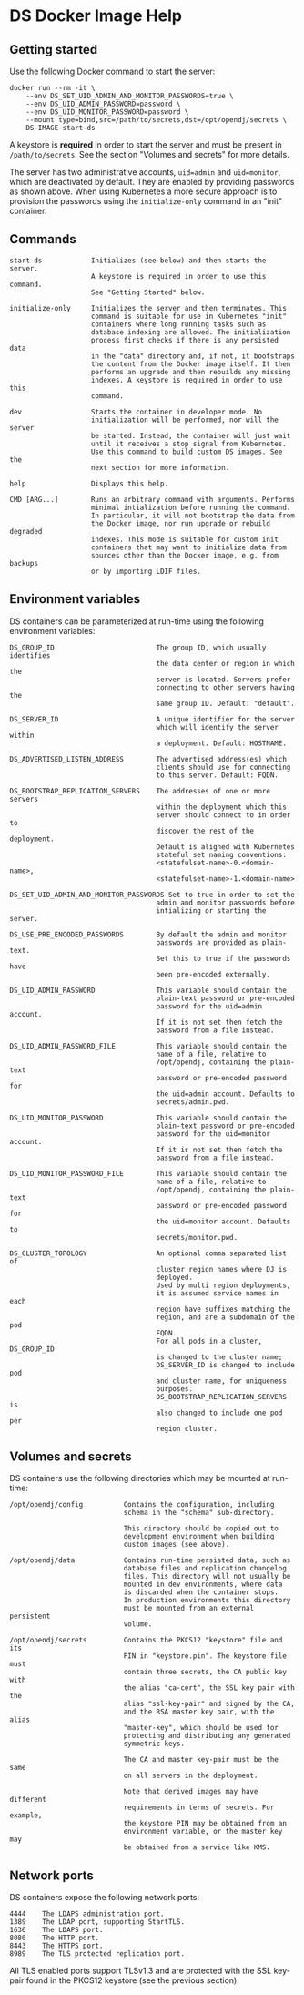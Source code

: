 DS Docker Image Help
====================

Getting started
---------------

Use the following Docker command to start the server:

    docker run --rm -it \
        --env DS_SET_UID_ADMIN_AND_MONITOR_PASSWORDS=true \
        --env DS_UID_ADMIN_PASSWORD=password \
        --env DS_UID_MONITOR_PASSWORD=password \
        --mount type=bind,src=/path/to/secrets,dst=/opt/opendj/secrets \
        DS-IMAGE start-ds

A keystore is **required** in order to start the server and must be present
in `/path/to/secrets`. See the section "Volumes and secrets" for more details.

The server has two administrative accounts, `uid=admin` and `uid=monitor`,
which are deactivated by default. They are enabled by providing passwords
as shown above. When using Kubernetes a more secure approach is to provision
the passwords using the `initialize-only` command in an "init" container.

Commands
--------

    start-ds            Initializes (see below) and then starts the server.
                        A keystore is required in order to use this command.
                        See "Getting Started" below.
    
    initialize-only     Initializes the server and then terminates. This
                        command is suitable for use in Kubernetes "init"
                        containers where long running tasks such as
                        database indexing are allowed. The initialization
                        process first checks if there is any persisted data
                        in the "data" directory and, if not, it bootstraps
                        the content from the Docker image itself. It then
                        performs an upgrade and then rebuilds any missing
                        indexes. A keystore is required in order to use this
                        command.
    
    dev                 Starts the container in developer mode. No 
                        initialization will be performed, nor will the server
                        be started. Instead, the container will just wait
                        until it receives a stop signal from Kubernetes.
                        Use this command to build custom DS images. See the
                        next section for more information.
                        
    help                Displays this help.
    
    CMD [ARG...]        Runs an arbitrary command with arguments. Performs
                        minimal intialization before running the command.
                        In particular, it will not bootstrap the data from
                        the Docker image, nor run upgrade or rebuild degraded
                        indexes. This mode is suitable for custom init
                        containers that may want to initialize data from
                        sources other than the Docker image, e.g. from backups
                        or by importing LDIF files.

Environment variables
---------------------

DS containers can be parameterized at run-time using the following environment
variables:

    DS_GROUP_ID                         The group ID, which usually identifies
                                        the data center or region in which the
                                        server is located. Servers prefer
                                        connecting to other servers having the
                                        same group ID. Default: "default".
    
    DS_SERVER_ID                        A unique identifier for the server
                                        which will identify the server within
                                        a deployment. Default: HOSTNAME.
                                        
    DS_ADVERTISED_LISTEN_ADDRESS        The advertised address(es) which 
                                        clients should use for connecting 
                                        to this server. Default: FQDN.
                                        
    DS_BOOTSTRAP_REPLICATION_SERVERS    The addresses of one or more servers 
                                        within the deployment which this 
                                        server should connect to in order to 
                                        discover the rest of the deployment. 
                                        Default is aligned with Kubernetes
                                        stateful set naming conventions:
                                        <statefulset-name>-0.<domain-name>,
                                        <statefulset-name>-1.<domain-name>

    DS_SET_UID_ADMIN_AND_MONITOR_PASSWORDS Set to true in order to set the
                                        admin and monitor passwords before
                                        intializing or starting the server.

    DS_USE_PRE_ENCODED_PASSWORDS        By default the admin and monitor
                                        passwords are provided as plain-text.
                                        Set this to true if the passwords have
                                        been pre-encoded externally.

    DS_UID_ADMIN_PASSWORD               This variable should contain the
                                        plain-text password or pre-encoded
                                        password for the uid=admin account.
                                        If it is not set then fetch the
                                        password from a file instead.

    DS_UID_ADMIN_PASSWORD_FILE          This variable should contain the
                                        name of a file, relative to
                                        /opt/opendj, containing the plain-text
                                        password or pre-encoded password for
                                        the uid=admin account. Defaults to
                                        secrets/admin.pwd.

    DS_UID_MONITOR_PASSWORD             This variable should contain the
                                        plain-text password or pre-encoded
                                        password for the uid=monitor account.
                                        If it is not set then fetch the
                                        password from a file instead.

    DS_UID_MONITOR_PASSWORD_FILE        This variable should contain the
                                        name of a file, relative to
                                        /opt/opendj, containing the plain-text
                                        password or pre-encoded password for
                                        the uid=monitor account. Defaults to
                                        secrets/monitor.pwd.

    DS_CLUSTER_TOPOLOGY                 An optional comma separated list of
                                        cluster region names where DJ is
                                        deployed.
                                        Used by multi region deployments,
                                        it is assumed service names in each
                                        region have suffixes matching the
                                        region, and are a subdomain of the pod
                                        FQDN.
                                        For all pods in a cluster, DS_GROUP_ID
                                        is changed to the cluster name;
                                        DS_SERVER_ID is changed to include pod
                                        and cluster name, for uniqueness
                                        purposes.
                                        DS_BOOTSTRAP_REPLICATION_SERVERS is
                                        also changed to include one pod per
                                        region cluster.

Volumes and secrets
-------------------

DS containers use the following directories which may be mounted at run-time:

    /opt/opendj/config          Contains the configuration, including
                                schema in the "schema" sub-directory.
                                
                                This directory should be copied out to
                                development environment when building
                                custom images (see above).
                                
    /opt/opendj/data            Contains run-time persisted data, such as
                                database files and replication changelog
                                files. This directory will not usually be
                                mounted in dev environments, where data
                                is discarded when the container stops.
                                In production environments this directory
                                must be mounted from an external persistent
                                volume.
                                
    /opt/opendj/secrets         Contains the PKCS12 "keystore" file and its
                                PIN in "keystore.pin". The keystore file must
                                contain three secrets, the CA public key with
                                the alias "ca-cert", the SSL key pair with the
                                alias "ssl-key-pair" and signed by the CA,
                                and the RSA master key pair, with the alias 
                                "master-key", which should be used for 
                                protecting and distributing any generated 
                                symmetric keys.
                                
                                The CA and master key-pair must be the same
                                on all servers in the deployment.
                                
                                Note that derived images may have different
                                requirements in terms of secrets. For example,
                                the keystore PIN may be obtained from an
                                environment variable, or the master key may
                                be obtained from a service like KMS.

Network ports
-------------

DS containers expose the following network ports:

    4444    The LDAPS administration port.
    1389    The LDAP port, supporting StartTLS.
    1636    The LDAPS port.
    8080    The HTTP port.
    8443    The HTTPS port.
    8989    The TLS protected replication port.

All TLS enabled ports support TLSv1.3 and are protected with the SSL key-pair
found in the PKCS12 keystore (see the previous section).

